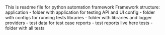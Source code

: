 This is readme file for python automation framework
Framework structure:
application - folder with application for testing API and UI
config - folder with configs for running tests 
libraries - folder with libraries and logger
providers - test data for test case
reports - test reports live here
tests - folder with all tests